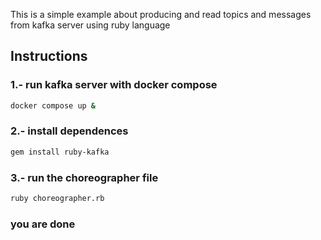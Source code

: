 This is a simple example about producing and read topics and messages from kafka server using ruby language

## Instructions

### 1.- run kafka server with docker compose

```bash
docker compose up &
```

### 2.- install dependences

```bash
gem install ruby-kafka
```

### 3.- run the choreographer file

```bash
ruby choreographer.rb
```

### you are done
